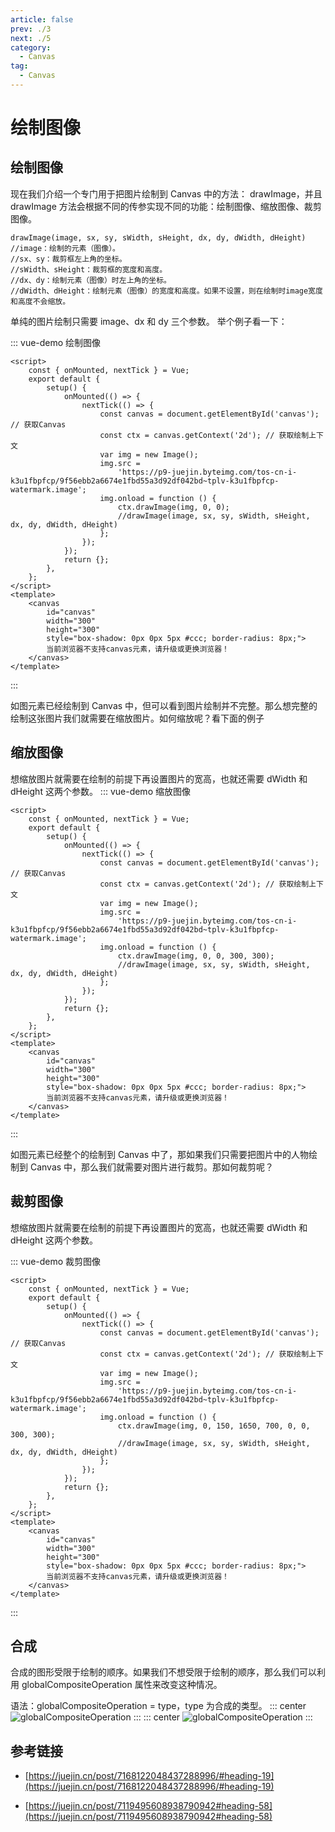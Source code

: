 ```yaml
---
article: false
prev: ./3
next: ./5
category:
  - Canvas
tag:
  - Canvas
---
```


# 绘制图像

## 绘制图像

现在我们介绍一个专门用于把图片绘制到 Canvas 中的方法： drawImage，并且 drawImage 方法会根据不同的传参实现不同的功能：绘制图像、缩放图像、裁剪图像。

```js:no-line-numbers
drawImage(image, sx, sy, sWidth, sHeight, dx, dy, dWidth, dHeight)
//image：绘制的元素（图像）。
//sx、sy：裁剪框左上角的坐标。
//sWidth、sHeight：裁剪框的宽度和高度。
//dx、dy：绘制元素（图像）时左上角的坐标。
//dWidth、dHeight：绘制元素（图像）的宽度和高度。如果不设置，则在绘制时image宽度和高度不会缩放。
```

单纯的图片绘制只需要 image、dx 和 dy 三个参数。 举个例子看一下：

::: vue-demo 绘制图像

```vue
<script>
	const { onMounted, nextTick } = Vue;
	export default {
		setup() {
			onMounted(() => {
				nextTick(() => {
					const canvas = document.getElementById('canvas'); // 获取Canvas
					const ctx = canvas.getContext('2d'); // 获取绘制上下文
					var img = new Image();
					img.src =
						'https://p9-juejin.byteimg.com/tos-cn-i-k3u1fbpfcp/9f56ebb2a6674e1fbd55a3d92df042bd~tplv-k3u1fbpfcp-watermark.image';
					img.onload = function () {
						ctx.drawImage(img, 0, 0);
						//drawImage(image, sx, sy, sWidth, sHeight, dx, dy, dWidth, dHeight)
					};
				});
			});
			return {};
		},
	};
</script>
<template>
	<canvas
		id="canvas"
		width="300"
		height="300"
		style="box-shadow: 0px 0px 5px #ccc; border-radius: 8px;">
		当前浏览器不支持canvas元素，请升级或更换浏览器！
	</canvas>
</template>
```

:::

如图元素已经绘制到 Canvas 中，但可以看到图片绘制并不完整。那么想完整的绘制这张图片我们就需要在缩放图片。如何缩放呢？看下面的例子

## 缩放图像

想缩放图片就需要在绘制的前提下再设置图片的宽高，也就还需要 dWidth 和 dHeight 这两个参数。
::: vue-demo 缩放图像

```vue
<script>
	const { onMounted, nextTick } = Vue;
	export default {
		setup() {
			onMounted(() => {
				nextTick(() => {
					const canvas = document.getElementById('canvas'); // 获取Canvas
					const ctx = canvas.getContext('2d'); // 获取绘制上下文
					var img = new Image();
					img.src =
						'https://p9-juejin.byteimg.com/tos-cn-i-k3u1fbpfcp/9f56ebb2a6674e1fbd55a3d92df042bd~tplv-k3u1fbpfcp-watermark.image';
					img.onload = function () {
						ctx.drawImage(img, 0, 0, 300, 300);
						//drawImage(image, sx, sy, sWidth, sHeight, dx, dy, dWidth, dHeight)
					};
				});
			});
			return {};
		},
	};
</script>
<template>
	<canvas
		id="canvas"
		width="300"
		height="300"
		style="box-shadow: 0px 0px 5px #ccc; border-radius: 8px;">
		当前浏览器不支持canvas元素，请升级或更换浏览器！
	</canvas>
</template>
```

:::

如图元素已经整个的绘制到 Canvas 中了，那如果我们只需要把图片中的人物绘制到 Canvas 中，那么我们就需要对图片进行裁剪。那如何裁剪呢？

## 裁剪图像

想缩放图片就需要在绘制的前提下再设置图片的宽高，也就还需要 dWidth 和 dHeight 这两个参数。

::: vue-demo 裁剪图像

```vue
<script>
	const { onMounted, nextTick } = Vue;
	export default {
		setup() {
			onMounted(() => {
				nextTick(() => {
					const canvas = document.getElementById('canvas'); // 获取Canvas
					const ctx = canvas.getContext('2d'); // 获取绘制上下文
					var img = new Image();
					img.src =
						'https://p9-juejin.byteimg.com/tos-cn-i-k3u1fbpfcp/9f56ebb2a6674e1fbd55a3d92df042bd~tplv-k3u1fbpfcp-watermark.image';
					img.onload = function () {
						ctx.drawImage(img, 0, 150, 1650, 700, 0, 0, 300, 300);
						//drawImage(image, sx, sy, sWidth, sHeight, dx, dy, dWidth, dHeight)
					};
				});
			});
			return {};
		},
	};
</script>
<template>
	<canvas
		id="canvas"
		width="300"
		height="300"
		style="box-shadow: 0px 0px 5px #ccc; border-radius: 8px;">
		当前浏览器不支持canvas元素，请升级或更换浏览器！
	</canvas>
</template>
```

:::

## 合成

合成的图形受限于绘制的顺序。如果我们不想受限于绘制的顺序，那么我们可以利用 globalCompositeOperation 属性来改变这种情况。

语法：globalCompositeOperation = type，type 为合成的类型。
::: center
![globalCompositeOperation](./4.webp 'globalCompositeOperation')
:::
::: center
![globalCompositeOperation](./4-1.webp 'globalCompositeOperation')
:::

## 参考链接

- [https://juejin.cn/post/7168122048437288996/#heading-19](https://juejin.cn/post/7168122048437288996/#heading-19)

- [https://juejin.cn/post/7119495608938790942#heading-58](https://juejin.cn/post/7119495608938790942#heading-58)
